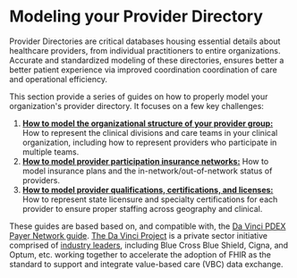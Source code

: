 # Modeling your Provider Directory

Provider Directories are critical databases housing essential details about healthcare providers, from individual practitioners to entire organizations. Accurate and standardized modeling of these directories, ensures better a better patient experience via improved coordination coordination of care and operational efficiency.

This section provide a series of guides on how to properly model your organization's provider directory. It focuses on a few key challenges:

1. **[How to model the organizational structure of your provider group:](./provider-organizations)** How to represent the clinical divisions and care teams in your clinical organization, including how to represent providers who participate in multiple teams.
1. [**How to model provider participation insurance networks:**](./provider-networks) How to model insurance plans and the in-network/out-of-network status of providers.
1. [**How to model provider qualifications, certifications, and licenses:**](./provider-credentials)  How to represent state licensure and specialty certifications for each provider to ensure proper staffing across geography and clinical.

These guides are based based on, and compatible with, the [Da Vinci PDEX Payer Network guide](https://build.fhir.org/ig/HL7/davinci-pdex-plan-net/). [The Da Vinci Project](http://www.hl7.org/about/davinci/index.cfm) is a private sector initiative comprised of [industry leaders](https://confluence.hl7.org/display/DVP/Da+Vinci+Project+Members), including Blue Cross Blue Shield, Cigna, and Optum, etc. working together to accelerate the adoption of FHIR as the standard to support and integrate value-based care (VBC) data exchange.
